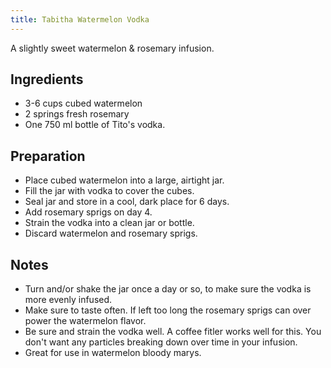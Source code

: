 ```yaml
---
title: Tabitha Watermelon Vodka
---
```


A slightly sweet watermelon &amp; rosemary infusion.


Ingredients
-----------
* 3-6 cups cubed watermelon
* 2 springs fresh rosemary
* One 750 ml bottle of Tito's vodka.


Preparation
-----------

* Place cubed watermelon into a large, airtight jar.
* Fill the jar with vodka to cover the cubes.
* Seal jar and store in a cool, dark place for 6 days.
* Add rosemary sprigs on day 4.
* Strain the vodka into a clean jar or bottle.
* Discard watermelon and rosemary sprigs.


Notes
-----------

* Turn and/or shake the jar once a day or so, to make sure the vodka is more evenly infused.
* Make sure to taste often. If left too long the rosemary sprigs can over power the watermelon flavor.
* Be sure and strain the vodka well. A coffee fitler works well for this. You don't want any particles breaking down over time in your infusion.
* Great for use in watermelon bloody marys.

